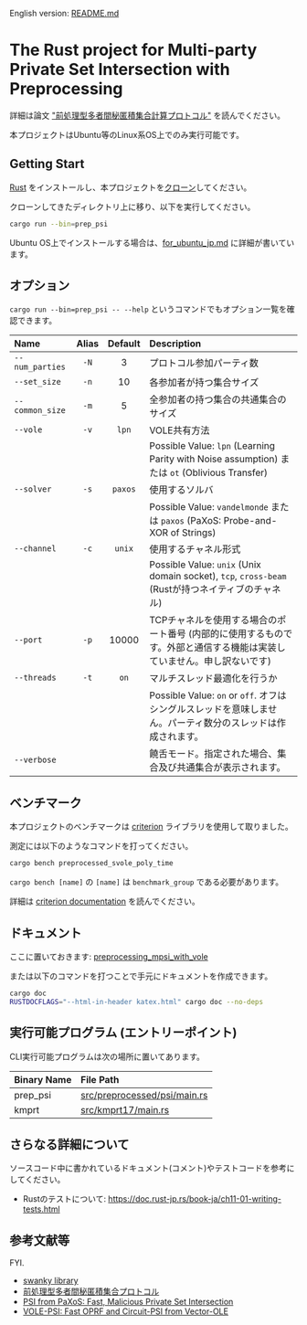 English version: [README.md](./README.md)

# The Rust project for Multi-party Private Set Intersection with Preprocessing

詳細は論文 ["前処理型多者間秘匿積集合計算プロトコル"](https://iw-lab.jp/research/scis-oshiw24/) を読んでください。

本プロジェクトはUbuntu等のLinux系OS上でのみ実行可能です。

## Getting Start

[Rust](https://www.rust-lang.org/learn/get-started) をインストールし、本プロジェクトを[クローン](https://docs.github.com/en/repositories/creating-and-managing-repositories/cloning-a-repository?platform=linux)してください。

クローンしてきたディレクトリ上に移り、以下を実行してください。

```bash
cargo run --bin=prep_psi
```

Ubuntu OS上でインストールする場合は、[for_ubuntu_jp.md](for_ubuntu_jp.md) に詳細が書いています。

## オプション

`cargo run --bin=prep_psi -- --help` というコマンドでもオプション一覧を確認できます。

| Name            | Alias | Default | Description                                                                                                            |
| :-------------- | :---: | :-----: | :--------------------------------------------------------------------------------------------------------------------- |
| `--num_parties` | `-N`  |    3    | プロトコル参加パーティ数                                                                                               |
| `--set_size`    | `-n`  |   10    | 各参加者が持つ集合サイズ                                                                                               |
| `--common_size` | `-m`  |    5    | 全参加者の持つ集合の共通集合のサイズ                                                                                   |
| `--vole`        | `-v`  |  `lpn`  | VOLE共有方法                                                                                                           |
|                 |       |         | Possible Value: `lpn` (Learning Parity with Noise assumption) または `ot` (Oblivious Transfer)                         |
| `--solver`      | `-s`  | `paxos` | 使用するソルバ                                                                                                         |
|                 |       |         | Possible Value: `vandelmonde` または `paxos` (PaXoS: Probe-and-XOR of Strings)                                         |
| `--channel`     | `-c`  | `unix`  | 使用するチャネル形式                                                                                                   |
|                 |       |         | Possible Value: `unix` (Unix domain socket), `tcp`, `cross-beam` (Rustが持つネイティブのチャネル)                      |
| `--port`        | `-p`  |  10000  | TCPチャネルを使用する場合のポート番号 (内部的に使用するものです。外部と通信する機能は実装していません。申し訳ないです) |
| `--threads`     | `-t`  |  `on`   | マルチスレッド最適化を行うか                                                                                           |
|                 |       |         | Possible Value: `on` or `off`. オフはシングルスレッドを意味しません。パーティ数分のスレッドは作成されます。            |
| `--verbose `    |       |         | 饒舌モード。指定された場合、集合及び共通集合が表示されます。                                                           |

## ベンチマーク

本プロジェクトのベンチマークは [criterion](https://docs.rs/criterion/latest/criterion/) ライブラリを使用して取りました。

測定には以下のようなコマンドを打ってください。

```bash
cargo bench preprocessed_svole_poly_time
```

`cargo bench [name]` の `[name]` は `benchmark_group` である必要があります。

詳細は [criterion documentation](https://bheisler.github.io/criterion.rs/book/index.html) を読んでください。

## ドキュメント

ここに置いておきます: [preprocessing_mpsi_with_vole]()

または以下のコマンドを打つことで手元にドキュメントを作成できます。

```bash
cargo doc
RUSTDOCFLAGS="--html-in-header katex.html" cargo doc --no-deps
```

## 実行可能プログラム (エントリーポイント)

CLI実行可能プログラムは次の場所に置いてあります。

| Binary Name | File Path                                                     |
| :---------- | :------------------------------------------------------------ |
| prep_psi    | [src/preprocessed/psi/main.rs](/src/preprocessed/psi/main.rs) |
| kmprt       | [src/kmprt17/main.rs](/src/kmprt17/main.rs)                   |

## さらなる詳細について

ソースコード中に書かれているドキュメント(コメント)やテストコードを参考にしてください。

- Rustのテストについて: <https://doc.rust-jp.rs/book-ja/ch11-01-writing-tests.html>

## 参考文献等

FYI.

- [swanky library](https://github.com/GaloisInc/swanky)
- [前処理型多者間秘匿積集合プロトコル](https://iw-lab.jp/research/scis-oshiw24/)
- [PSI from PaXoS: Fast, Malicious Private Set Intersection](https://eprint.iacr.org/2020/193)
- [VOLE-PSI: Fast OPRF and Circuit-PSI from Vector-OLE](https://eprint.iacr.org/2021/266)
